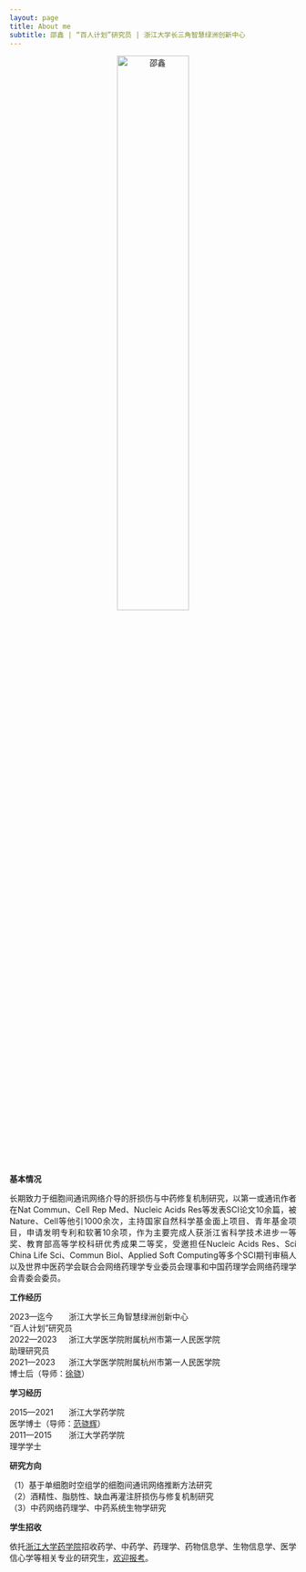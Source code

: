 ```yaml
---
layout: page
title: About me
subtitle: 邵鑫 | “百人计划”研究员 | 浙江大学长三角智慧绿洲创新中心
---
```


<div style="text-align: center;">
  <img src="https://github.com/user-attachments/assets/1daff0d0-ac71-4ec1-b012-9f313b756c02" alt="邵鑫" style="width: 50%;" />
</div>

__基本情况__
<div>
<p style="text-align: justify;">
  长期致力于细胞间通讯网络介导的肝损伤与中药修复机制研究，以第一或通讯作者在Nat Commun、Cell Rep Med、Nucleic Acids Res等发表SCI论文10余篇，被Nature、Cell等他引1000余次，主持国家自然科学基金面上项目、青年基金项目，申请发明专利和软著10余项，作为主要完成人获浙江省科学技术进步一等奖、教育部高等学校科研优秀成果二等奖，受邀担任Nucleic Acids Res、Sci China Life Sci、Commun Biol、Applied Soft Computing等多个SCI期刊审稿人以及世界中医药学会联合会网络药理学专业委员会理事和中国药理学会网络药理学会青委会委员。
</p>
</div>

__工作经历__
<div>
<span style="display: inline-block; width: 100px;">
  2023—迄今
</span>
<span style="display: inline-block; width: 350px">
  浙江大学长三角智慧绿洲创新中心   
</span>
<span style="display: inline-block; width: 250px">
  “百人计划”研究员
</span>
</div>

<div>
<span style="display: inline-block; width: 100px;">
  2022—2023
</span>
<span style="display: inline-block; width: 350px">
  浙江大学医学院附属杭州市第一人民医学院
</span>
<span style="display: inline-block; width: 250px">
  助理研究员
</span>
</div>

<div>
<span style="display: inline-block; width: 100px;">
  2021—2023
</span>
<span style="display: inline-block; width: 350px">
  浙江大学医学院附属杭州市第一人民医学院
</span>
<span style="display: inline-block; width: 250px">
  博士后（导师：<a href="https://person.zju.edu.cn/0097425">徐骁</a>）
</span>
</div>

__学习经历__
<div>
<span style="display: inline-block; width: 100px;">
  2015—2021
</span>
<span style="display: inline-block; width: 350px">
  浙江大学药学院
</span>
<span style="display: inline-block; width: 250px">
  医学博士（导师：<a href="https://person.zju.edu.cn/fanxh">范骁辉</a>）
</span>
</div>

<div>
<span style="display: inline-block; width: 100px;">
  2011—2015
</span>
<span style="display: inline-block; width: 350px">
  浙江大学药学院
</span>
<span style="display: inline-block; width: 250px">
  理学学士
</span>
</div>

__研究方向__
<div>（1）基于单细胞时空组学的细胞间通讯网络推断方法研究</div>
<div>（2）酒精性、脂肪性、缺血再灌注肝损伤与修复机制研究</div>
<div>（3）中药网络药理学、中药系统生物学研究</div>


__学生招收__
<div>
<p style="text-align: justify;">
依托<a href="http://www.cps.zju.edu.cn/">浙江大学药学院</a>招收药学、中药学、药理学、药物信息学、生物信息学、医学信心学等相关专业的研究生，<a href="http://www.cps.zju.edu.cn/">欢迎报考</a>。
</p>
</div>